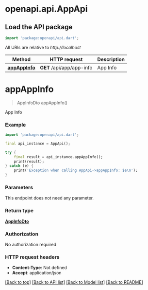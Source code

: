 # openapi.api.AppApi

## Load the API package
```dart
import 'package:openapi/api.dart';
```

All URIs are relative to *http://localhost*

Method | HTTP request | Description
------------- | ------------- | -------------
[**appAppInfo**](AppApi.md#appappinfo) | **GET** /api/app/app-info | App Info


# **appAppInfo**
> AppInfoDto appAppInfo()

App Info

### Example
```dart
import 'package:openapi/api.dart';

final api_instance = AppApi();

try {
    final result = api_instance.appAppInfo();
    print(result);
} catch (e) {
    print('Exception when calling AppApi->appAppInfo: $e\n');
}
```

### Parameters
This endpoint does not need any parameter.

### Return type

[**AppInfoDto**](AppInfoDto.md)

### Authorization

No authorization required

### HTTP request headers

 - **Content-Type**: Not defined
 - **Accept**: application/json

[[Back to top]](#) [[Back to API list]](../README.md#documentation-for-api-endpoints) [[Back to Model list]](../README.md#documentation-for-models) [[Back to README]](../README.md)

